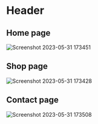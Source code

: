 # Header



## Home page
![Screenshot 2023-05-31 173451](https://github.com/Wajeed-Mabroukeh/Modren-House-React-GSG-/assets/57049753/ef7eef8f-f472-4857-8dca-a9ef772620af)

## Shop page

![Screenshot 2023-05-31 173428](https://github.com/Wajeed-Mabroukeh/Modren-House-React-GSG-/assets/57049753/74cbbd7d-5d85-4ceb-9779-5c2542c1de0d)

## Contact page
![Screenshot 2023-05-31 173508](https://github.com/Wajeed-Mabroukeh/Modren-House-React-GSG-/assets/57049753/8f10e0f7-1491-4c07-96f8-a5056a04cde4)
